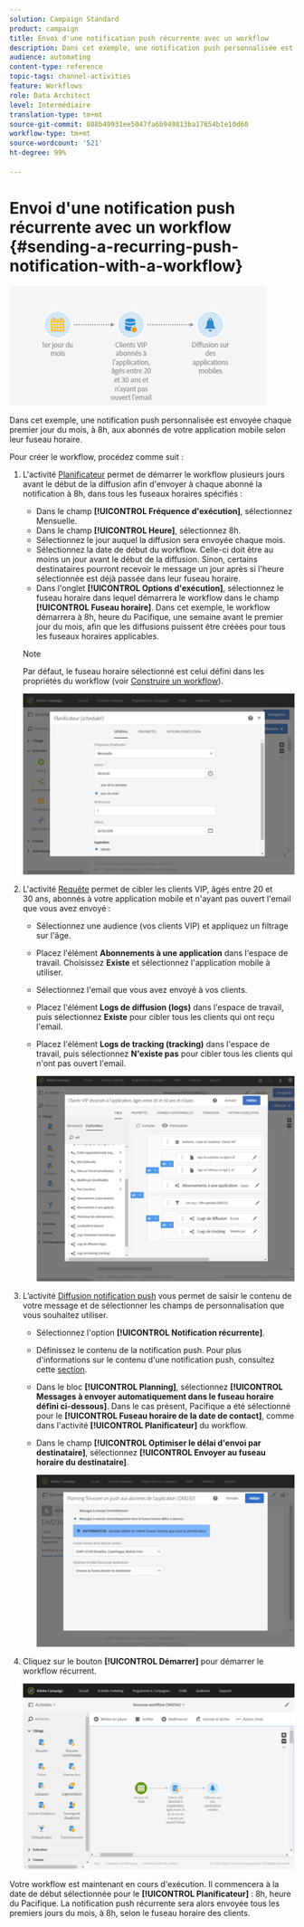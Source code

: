 ```yaml
---
solution: Campaign Standard
product: campaign
title: Envoi d'une notification push récurrente avec un workflow
description: Dans cet exemple, une notification push personnalisée est envoyée chaque premier jour du mois, à 8h, aux abonnés de votre application mobile selon leur fuseau horaire.
audience: automating
content-type: reference
topic-tags: channel-activities
feature: Workflows
role: Data Architect
level: Intermédiaire
translation-type: tm+mt
source-git-commit: 088b49931ee5047fa6b949813ba17654b1e10d60
workflow-type: tm+mt
source-wordcount: '521'
ht-degree: 99%

---
```



# Envoi d&#39;une notification push récurrente avec un workflow {#sending-a-recurring-push-notification-with-a-workflow}

![](assets/wkf_push_example_1.png)

Dans cet exemple, une notification push personnalisée est envoyée chaque premier jour du mois, à 8h, aux abonnés de votre application mobile selon leur fuseau horaire.

Pour créer le workflow, procédez comme suit :

1. L&#39;activité [Planificateur](../../automating/using/scheduler.md) permet de démarrer le workflow plusieurs jours avant le début de la diffusion afin d&#39;envoyer à chaque abonné la notification à 8h, dans tous les fuseaux horaires spécifiés :

   * Dans le champ **[!UICONTROL Fréquence d&#39;exécution]**, sélectionnez Mensuelle.
   * Dans le champ **[!UICONTROL Heure]**, sélectionnez 8h.
   * Sélectionnez le jour auquel la diffusion sera envoyée chaque mois.
   * Sélectionnez la date de début du workflow. Celle-ci doit être au moins un jour avant le début de la diffusion. Sinon, certains destinataires pourront recevoir le message un jour après si l&#39;heure sélectionnée est déjà passée dans leur fuseau horaire.
   * Dans l&#39;onglet **[!UICONTROL Options d&#39;exécution]**, sélectionnez le fuseau horaire dans lequel démarrera le workflow dans le champ **[!UICONTROL Fuseau horaire]**. Dans cet exemple, le workflow démarrera à 8h, heure du Pacifique, une semaine avant le premier jour du mois, afin que les diffusions puissent être créées pour tous les fuseaux horaires applicables.

   >[!NOTE]
   >
   >Par défaut, le fuseau horaire sélectionné est celui défini dans les propriétés du workflow (voir [Construire un workflow](../../automating/using/building-a-workflow.md)).

   ![](assets/wkf_push_example_5.png)

1. L&#39;activité [Requête](../../automating/using/query.md) permet de cibler les clients VIP, âgés entre 20 et 30 ans, abonnés à votre application mobile et n&#39;ayant pas ouvert l&#39;email que vous avez envoyé :

   * Sélectionnez une audience (vos clients VIP) et appliquez un filtrage sur l&#39;âge.
   * Placez l&#39;élément **Abonnements à une application** dans l&#39;espace de travail. Choisissez **Existe** et sélectionnez l&#39;application mobile à utiliser.
   * Sélectionnez l&#39;email que vous avez envoyé à vos clients.
   * Placez l&#39;élément **Logs de diffusion (logs)** dans l&#39;espace de travail, puis sélectionnez **Existe** pour cibler tous les clients qui ont reçu l&#39;email.
   * Placez l&#39;élément **Logs de tracking (tracking)** dans l&#39;espace de travail, puis sélectionnez **N&#39;existe pas** pour cibler tous les clients qui n&#39;ont pas ouvert l&#39;email.

      ![](assets/wkf_push_example_2.png)

1. L’activité [Diffusion notification push](../../automating/using/push-notification-delivery.md) vous permet de saisir le contenu de votre message et de sélectionner les champs de personnalisation que vous souhaitez utiliser.

   * Sélectionnez l&#39;option **[!UICONTROL Notification récurrente]**.
   * Définissez le contenu de la notification push. Pour plus d&#39;informations sur le contenu d&#39;une notification push, consultez cette [section](../../channels/using/preparing-and-sending-a-push-notification.md).
   * Dans le bloc **[!UICONTROL Planning]**, sélectionnez **[!UICONTROL Messages à envoyer automatiquement dans le fuseau horaire défini ci-dessous]**. Dans le cas présent, Pacifique a été sélectionné pour le **[!UICONTROL Fuseau horaire de la date de contact]**, comme dans l&#39;activité **[!UICONTROL Planificateur]** du workflow.
   * Dans le champ **[!UICONTROL Optimiser le délai d&#39;envoi par destinataire]**, sélectionnez **[!UICONTROL Envoyer au fuseau horaire du destinataire]**.

      ![](assets/wkf_push_example_4.png)

1. Cliquez sur le bouton **[!UICONTROL Démarrer]** pour démarrer le workflow récurrent.

   ![](assets/wkf_push_example_3.png)

Votre workflow est maintenant en cours d&#39;exécution. Il commencera à la date de début sélectionnée pour le **[!UICONTROL Planificateur]** : 8h, heure du Pacifique. La notification push récurrente sera alors envoyée tous les premiers jours du mois, à 8h, selon le fuseau horaire des clients.
